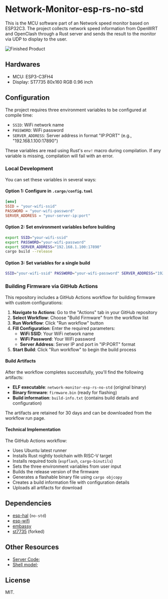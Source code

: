 # Network-Monitor-esp-rs-no-std

This is the MCU software part of an Network speed monitor based on ESP32C3. The project collects network speed information from OpenWRT and OpenClash through a Rust server and sends the result to the monitor via UDP to display to the user.

![Finished Product](https://s3.ivanli.cc/ivan-public/uPic/2024/2atMTj.png)

## Hardwares

- MCU: ESP3-C3FH4
- Display: ST7735 80x160 RGB 0.96 inch

## Configuration

The project requires three environment variables to be configured at compile time:

- `SSID`: WiFi network name
- `PASSWORD`: WiFi password
- `SERVER_ADDRESS`: Server address in format "IP:PORT" (e.g., "192.168.1.100:17890")

These variables are read using Rust's `env!` macro during compilation. If any variable is missing, compilation will fail with an error.

### Local Development

You can set these variables in several ways:

#### Option 1: Configure in `.cargo/config.toml`

```toml
[env]
SSID = "your-wifi-ssid"
PASSWORD = "your-wifi-password"
SERVER_ADDRESS = "your-server-ip:port"
```

#### Option 2: Set environment variables before building

```bash
export SSID="your-wifi-ssid"
export PASSWORD="your-wifi-password"
export SERVER_ADDRESS="192.168.1.100:17890"
cargo build --release
```

#### Option 3: Set variables for a single build

```bash
SSID="your-wifi-ssid" PASSWORD="your-wifi-password" SERVER_ADDRESS="192.168.1.100:17890" cargo build --release
```

### Building Firmware via GitHub Actions

This repository includes a GitHub Actions workflow for building firmware with custom configurations:

1. **Navigate to Actions**: Go to the "Actions" tab in your GitHub repository
2. **Select Workflow**: Choose "Build Firmware" from the workflow list
3. **Run Workflow**: Click "Run workflow" button
4. **Fill Configuration**: Enter the required parameters:
   - **WiFi SSID**: Your WiFi network name
   - **WiFi Password**: Your WiFi password
   - **Server Address**: Server IP and port in "IP:PORT" format
5. **Start Build**: Click "Run workflow" to begin the build process

#### Build Artifacts

After the workflow completes successfully, you'll find the following artifacts:

- **ELF executable**: `network-monitor-esp-rs-no-std` (original binary)
- **Binary firmware**: `firmware.bin` (ready for flashing)
- **Build information**: `build-info.txt` (contains build details and configuration)

The artifacts are retained for 30 days and can be downloaded from the workflow run page.

#### Technical Implementation

The GitHub Actions workflow:

- Uses Ubuntu latest runner
- Installs Rust nightly toolchain with RISC-V target
- Installs required tools (`espflash`, `cargo-binutils`)
- Sets the three environment variables from user input
- Builds the release version of the firmware
- Generates a flashable binary file using `cargo objcopy`
- Creates a build information file with configuration details
- Uploads all artifacts for download

## Dependencies

- [esp-hal](https://github.com/esp-rs/esp-hal) (`no-std`)
- [esp-wifi](https://github.com/esp-rs/esp-wifi)
- [embassy](https://embassy.dev/)
- [st7735](https://github.com/kalkyl/st7735-embassy) (forked)

## Other Resources

- [Server Code](https://git.ivanli.cc/display-ambient-light/network-monitor);
- [Shell model](https://s.ivanli.cc/s/network-monitor-shell);

## License

MIT.
